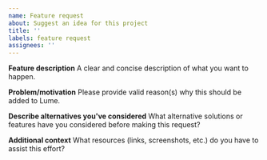 ```yaml
---
name: Feature request
about: Suggest an idea for this project
title: ''
labels: feature request
assignees: ''
---
```


**Feature description**
A clear and concise description of what you want to happen.

**Problem/motivation**
Please provide valid reason(s) why this should be added to Lume.

**Describe alternatives you've considered**
What alternative solutions or features have you considered before making this request?

**Additional context**
What resources (links, screenshots, etc.) do you have to assist this effort?
